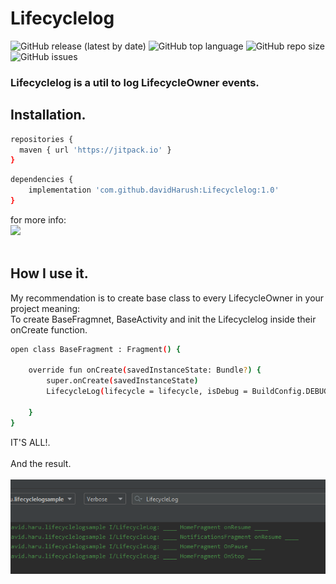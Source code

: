 

# Lifecyclelog
![GitHub release (latest by date)](https://img.shields.io/github/v/release/davidHarush/Lifecyclelog)
![GitHub top language](https://img.shields.io/github/languages/top/davidHarush/Lifecyclelog)
![GitHub repo size](https://img.shields.io/github/repo-size/davidHarush/Lifecyclelog)
![GitHub issues](https://img.shields.io/github/issues/davidHarush/Lifecyclelog)

### Lifecyclelog is a util to log LifecycleOwner events.<br>

## Installation.
```sh
repositories {
  maven { url 'https://jitpack.io' }
}
```

```sh
dependencies {
    implementation 'com.github.davidHarush:Lifecyclelog:1.0'
}
```

for more info:
<br/>
[![](https://jitpack.io/v/davidHarush/Lifecyclelog.svg)](https://jitpack.io/#davidHarush/Lifecyclelog)
<br/>
<br/>


## How I use it.

My recommendation is to create base class to every LifecycleOwner in your project meaning: <br/>
To create BaseFragmnet, BaseActivity and init the Lifecyclelog inside their onCreate function.

```sh
open class BaseFragment : Fragment() {

    override fun onCreate(savedInstanceState: Bundle?) {
        super.onCreate(savedInstanceState)
        LifecycleLog(lifecycle = lifecycle, isDebug = BuildConfig.DEBUG, level = LifecycleLog.LEVEL_INFO)

    }
}
```
IT'S ALL!.<br/><br/>
And the result.<br/><br/>
<img src="https://github.com/davidHarush/Lifecyclelog/blob/master/images/img1.PNG">
<br/>


